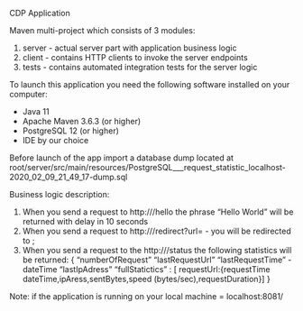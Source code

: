 CDP Application

Maven multi-project which consists of 3 modules:
1) server - actual server part with application business logic
2) client - contains HTTP clients to invoke the server endpoints
3) tests - contains automated integration tests for the server logic

To launch this application you need the following software installed on your computer:
- Java 11
- Apache Maven 3.6.3 (or higher)
- PostgreSQL 12 (or higher)
- IDE by our choice

Before launch of the app import a database dump located at root/server/src/main/resources/PostgreSQL___request_statistic_localhost-2020_02_09_21_49_17-dump.sql

Business logic description:
1. When you send a request to http://<somedomain>/hello the phrase “Hello World” will be
returned with delay in 10 seconds
2. When you send a request to http://<somedomain>/redirect?url=<url> - you will be
redirected to <url>;
3. When you send a request to the http://<somedomain>/status the following statistics will be
returned:
{
“numberOfRequest”
“lastRequestUrl”
“lastRequestTime” - dateTime
“lastIpAdress”
“fullStatictics” : [
requestUrl:{requestTime dateTime,ipAress,sentBytes,speed
(bytes/sec),requestDuration}]
}

Note: if the application is running on your local machine <somedomain> = localhost:8081/

